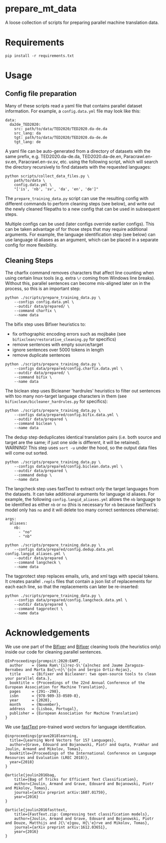 # prepare_mt_data

A loose collection of scripts for preparing parallel machine translation data.

# Requirements

```
pip install -r requirements.txt
```

# Usage

## Config file preparation

Many of these scripts read a yaml file that contains parallel dataset information. For example, a `config.data.yml` file may look like this:

```
data:
  da2de_TED2020:
    src: path/to/data/TED2020/TED2020.da-de.da
    src_lang: da
    tgt: path/to/data/TED2020/TED2020.da-de.de
    tgt_lang: de
```

A yaml file can be auto-generated from a directory of datasets with the same prefix, e.g. TED2020.da-de.da, TED2020.da-de.en, Paracrawl.en-sv.en, Paracrawl.en-sv.sv, etc. using the following script, which will search the directory recursively to find datasets with the requested languages: 

```
python scripts/collect_data_files.py \
    path/to/data \
    config.data.yml \
    "['is', 'nb', 'sv', 'da', 'en', 'de']"
```

The `prepare_training_data.py` script can use the resulting config with different commands to perform cleaning steps (see below), and write out the newly cleaned filepaths to a new config that can be used in subsequent steps.

Multiple configs can be used (later configs override earlier configs). This can be taken advantage of for those steps that may require additional arguments. For example, the language identification step (see below) can use language id aliases as an argument, which can be placed in a separate config for more flexibility. 

## Cleaning Steps

The charfix command removes characters that affect line counting when using certain linux tools (e.g. extra `\r` coming from Windows line breaks). Without this, parallel sentences can become mis-aligned later on in the process, so this is an important step:

```
python ./scripts/prepare_training_data.py \
    --configs config.data.yml \
    --outdir data/prepared/ \
    --command charfix \
    --name data
```

The bifix step uses Bifixer heuristics to:
- fix orthographic encoding errors such as mojibake (see `bifixclean/restorative_cleaning.py` for specifics)
- remove sentences with empty source/target
- ignore sentences over 5000 tokens in length
- remove duplicate sentences

```
python ./scripts/prepare_training_data.py \
    --configs data/prepared/config.charfix.data.yml \
    --outdir data/prepared/ \
    --command bifix \
    --name data
```

The biclean step uses Bicleaner 'hardrules' heuristics to filter out sentences with too many non-target language characters in them (see `bifixclean/bicleaner_hardrules.py` for specifics):

```
python ./scripts/prepare_training_data.py \
    --configs data/prepared/config.bifix.data.yml \
    --outdir data/prepared \
    --command biclean \
    --name data
```

The dedup step deduplicates identical translation pairs (i.e. both source and target are the same; if just one side is different, it will be retained). WARNING! This step uses `sort -u` under the hood, so the output data files will come out sorted.

```
python ./scripts/prepare_training_data.py \
    --configs data/prepared/config.biclean.data.yml \
    --outdir data/prepared \
    --command dedup \
    --name data
```

The langcheck step uses fastText to extract only the target languages from the datasets. It can take additional arguments for language id aliases. For example, the following `config.langid_aliases.yml` allows the `nb` language to be identified as either `nb` or `no` (this is necessary for `nb` because fastText's model only has `no` and it will delete too many correct sentences otherwise):

```
args:
  aliases:
    nb:
      - "no"
      - "nb"
```

```
python ./scripts/prepare_training_data.py \
    --configs data/prepared/config.dedup.data.yml config.langid_aliases.yml \
    --outdir data/prepared \
    --command langcheck \
    --name data
```

The tagprotect step replaces emails, urls, and xml tags with special tokens. It creates parallel `.repls` files that contain a json list of replacements for each each line, so that the replacements can later be re-inserted:

```
python ./scripts/prepare_training_data.py \
    --configs data/prepared/config.langcheck.data.yml \
    --outdir data/prepared \
    --command tagprotect \
    --name data
```

# Acknowledgements


We use one part of the [Bifixer](https://github.com/bitextor/bicleaner) and [Bifixer](https://github.com/bitextor/bifixer) cleaning tools (the heuristics only) inside our code for cleaning parallel sentences. 

```
@InProceedings{prompsit:2020:EAMT,
  author    = {Gema Ram\'{i}rez-S\'{a}nchez and Jaume Zaragoza-Bernabeu and Marta Ba{\~n}\'{o}n and Sergio Ortiz-Rojas},
  title     = {Bifixer and Bicleaner: two open-source tools to clean your parallel data.},
  booktitle = {Proceedings of the 22nd Annual Conference of the European Association for Machine Translation},
  pages	    = {291--298},
  isbn      = {978-989-33-0589-8},
  year	    = {2020},
  month     = {November},
  address   = {Lisboa, Portugal},
  publisher = {European Association for Machine Translation}
}
```

We use [fastText](https://fasttext.cc/docs/en/crawl-vectors.html) pre-trained word vectors for language identification.

```
@inproceedings{grave2018learning,
  title={Learning Word Vectors for 157 Languages},
  author={Grave, Edouard and Bojanowski, Piotr and Gupta, Prakhar and Joulin, Armand and Mikolov, Tomas},
  booktitle={Proceedings of the International Conference on Language Resources and Evaluation (LREC 2018)},
  year={2018}
}

@article{joulin2016bag,
    title={Bag of Tricks for Efficient Text Classification},
    author={Joulin, Armand and Grave, Edouard and Bojanowski, Piotr and Mikolov, Tomas},
    journal={arXiv preprint arXiv:1607.01759},
    year={2016}
}

@article{joulin2016fasttext,
    title={FastText.zip: Compressing text classification models},
    author={Joulin, Armand and Grave, Edouard and Bojanowski, Piotr and Douze, Matthijs and J{\'e}gou, H{\'e}rve and Mikolov, Tomas},
    journal={arXiv preprint arXiv:1612.03651},
    year={2016}
}
```
